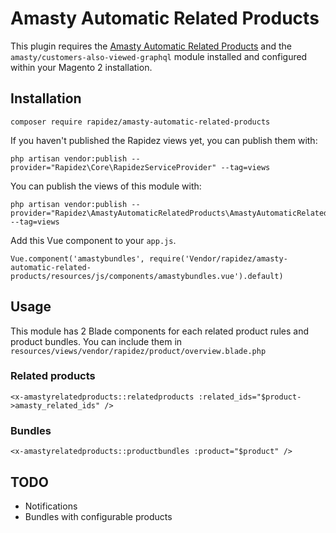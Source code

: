 # Amasty Automatic Related Products

This plugin requires the [Amasty Automatic Related Products](https://amasty.com/automatic-related-products-for-magento-2.html) and the `amasty/customers-also-viewed-graphql` module installed and configured within your Magento 2 installation.

## Installation

```
composer require rapidez/amasty-automatic-related-products
```

If you haven't published the Rapidez views yet, you can publish them with:
```
php artisan vendor:publish --provider="Rapidez\Core\RapidezServiceProvider" --tag=views
```

You can publish the views of this module with:
```
php artisan vendor:publish --provider="Rapidez\AmastyAutomaticRelatedProducts\AmastyAutomaticRelatedProductsServiceProvider" --tag=views
```

Add this Vue component to your `app.js`.
```
Vue.component('amastybundles', require('Vendor/rapidez/amasty-automatic-related-products/resources/js/components/amastybundles.vue').default)
```

## Usage

This module has 2 Blade components for each related product rules and product bundles. You can include them in `resources/views/vendor/rapidez/product/overview.blade.php`

### Related products
```
<x-amastyrelatedproducts::relatedproducts :related_ids="$product->amasty_related_ids" />
```

### Bundles
```
<x-amastyrelatedproducts::productbundles :product="$product" />
```

## TODO

- Notifications
- Bundles with configurable products

